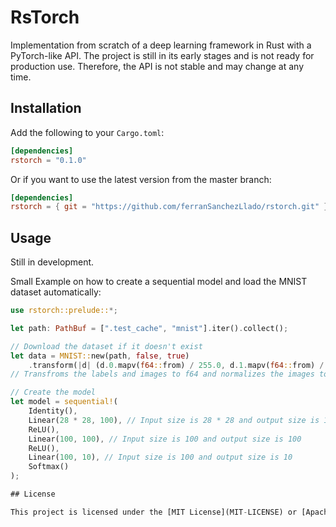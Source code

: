 # RsTorch

Implementation from scratch of a deep learning framework in Rust with a PyTorch-like API. The project is still in its early stages and is not ready for production use. Therefore, the API is not stable and may change at any time.

## Installation

Add the following to your `Cargo.toml`:

```toml
[dependencies]
rstorch = "0.1.0"
```

Or if you want to use the latest version from the master branch:

```toml
[dependencies]
rstorch = { git = "https://github.com/ferranSanchezLlado/rstorch.git" }
```

## Usage

Still in development.

Small Example on how to create a sequential model and load the MNIST dataset automatically:

```rust
use rstorch::prelude::*;

let path: PathBuf = [".test_cache", "mnist"].iter().collect();

// Download the dataset if it doesn't exist
let data = MNIST::new(path, false, true)
    .transform(|d| (d.0.mapv(f64::from) / 255.0, d.1.mapv(f64::from) / 9.0));
// Transfroms the labels and images to f64 and normalizes the images to [0, 1]

// Create the model
let model = sequential!(
    Identity(),
    Linear(28 * 28, 100), // Input size is 28 * 28 and output size is 100
    ReLU(),
    Linear(100, 100), // Input size is 100 and output size is 100
    ReLU(),
    Linear(100, 10), // Input size is 100 and output size is 10
    Softmax()
);

## License

This project is licensed under the [MIT License](MIT-LICENSE) or [Apache License, Version 2.0](APACHE-LICENSE) at your option.
